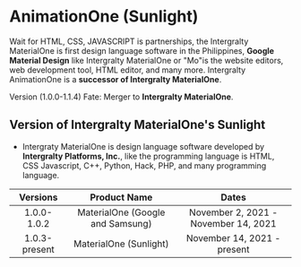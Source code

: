 # AnimationOne (Sunlight)

Wait for HTML, CSS, JAVASCRIPT is partnerships, the Intergralty MaterialOne is first design language software in the Philippines, **Google Material Design** like Intergralty MaterialOne or "Mo"is the website editors, web development tool, HTML editor, and many more. Intergralty AnimationOne is a **successor of Intergralty MaterialOne**.

Version
(1.0.0-1.1.4) Fate: Merger to **Intergralty MaterialOne**.

## Version of Intergralty MaterialOne's Sunlight

* Intergraty MaterialOne is design language software developed by **Intergralty Platforms, Inc.**, like the programming language is HTML, CSS Javascript, C++, Python, Hack, PHP, and many programming language.

| Versions | Product Name | Dates |
|:-:|:-:|:-:|
| 1.0.0-1.0.2 | MaterialOne (Google and Samsung) | November 2, 2021 - November 14, 2021 |
| 1.0.3-present | MaterialOne (Sunlight) | November 14, 2021 - present |
